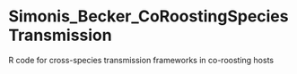 # Simonis_Becker_CoRoostingSpeciesTransmission
R code for cross-species transmission frameworks in co-roosting hosts
